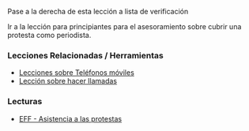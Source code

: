 [Title]: # (¿Y ahora qué?)
[Order]: # (5)

Pase a la derecha de esta lección a lista de verificación

Ir a la lección para principiantes para el asesoramiento sobre cubrir una protesta como periodista.

### Lecciones Relacionadas / Herramientas

*   [Lecciones sobre Teléfonos móviles](umbrella://lesson/mobile-phones)
*   [Lección sobre hacer llamadas](umbrella://lesson/making-a-call)

### Lecturas

*   [EFF - Asistencia a las protestas](https://ssd.eff.org/en/module/attending-protests-international)
